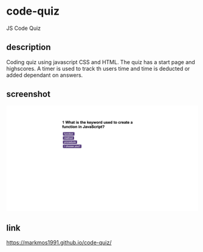 # code-quiz
JS Code Quiz

## description
Coding quiz using javascript CSS and HTML. The quiz has a start page and highscores. A timer is used to track th users time and time is deducted or added dependant on answers.

## screenshot
![screenshot of question](./assets/screencapture-markmos1991-github-io-code-quiz-2023-01-23-21_25_52.png)

## link
https://markmos1991.github.io/code-quiz/